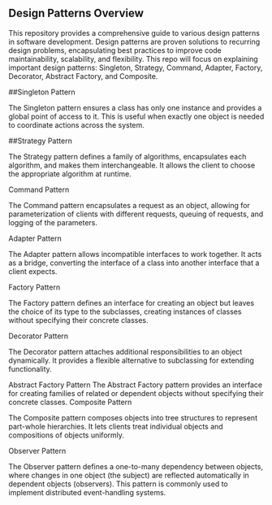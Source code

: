 <h2>Design Patterns Overview</h2>

This repository provides a comprehensive guide to various design patterns in software development. Design patterns are proven solutions to recurring design problems, encapsulating best practices to improve code maintainability, scalability, and flexibility. This repo will focus on explaining important design patterns: Singleton, Strategy, Command, Adapter, Factory, Decorator, Abstract Factory, and Composite.

##Singleton Pattern

The Singleton pattern ensures a class has only one instance and provides a global point of access to it. This is useful when exactly one object is needed to coordinate actions across the system.
<br>

##Strategy Pattern

The Strategy pattern defines a family of algorithms, encapsulates each algorithm, and makes them interchangeable. It allows the client to choose the appropriate algorithm at runtime.

</h3>Command Pattern</h3>

The Command pattern encapsulates a request as an object, allowing for parameterization of clients with different requests, queuing of requests, and logging of the parameters.
 
</h2>Adapter Pattern</h2>

The Adapter pattern allows incompatible interfaces to work together. It acts as a bridge, converting the interface of a class into another interface that a client expects.

</h2>Factory Pattern</h2>

The Factory pattern defines an interface for creating an object but leaves the choice of its type to the subclasses, creating instances of classes without specifying their concrete classes.

</h2>Decorator Pattern</h2>

The Decorator pattern attaches additional responsibilities to an object dynamically. It provides a flexible alternative to subclassing for extending functionality.

</h2>Abstract Factory Pattern</h2>
The Abstract Factory pattern provides an interface for creating families of related or dependent objects without specifying their concrete classes.

</h2>Composite Pattern</h2>

The Composite pattern composes objects into tree structures to represent part-whole hierarchies. It lets clients treat individual objects and compositions of objects uniformly.

</h2>Observer Pattern</h2>

The Observer pattern defines a one-to-many dependency between objects, where changes in one object (the subject) are reflected automatically in dependent objects (observers). This pattern is commonly used to implement distributed event-handling systems.
